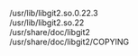 /usr/lib/libgit2.so.0.22.3  
/usr/lib/libgit2.so.22  
/usr/share/doc/libgit2  
/usr/share/doc/libgit2/COPYING  
